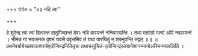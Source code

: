 +++
title = "०३ नहि त्वा"

+++

हे शूरेन्द्र त्वा त्वां दित्सन्तं दातुमिच्छन्तं देवाः नहि वारयन्ते ननिवारयन्ति । तथा मर्तासो मर्त्या अपि नवारयन्ते । भीमन्न गां भयजनकं वृषभं यवसे प्रवृत्तमिव तं यथा वारयितुं न शक्नुवन्ति तद्वत् ॥ ३ ॥ प्रथमेपर्यायेच्छावाकशस्त्रेएतोन्विन्द्रमितितृचः तथाचसूत्रितं-एतोन्विन्द्रंस्तवामेशानम्मानोअस्मिन्मघवन्निति ।